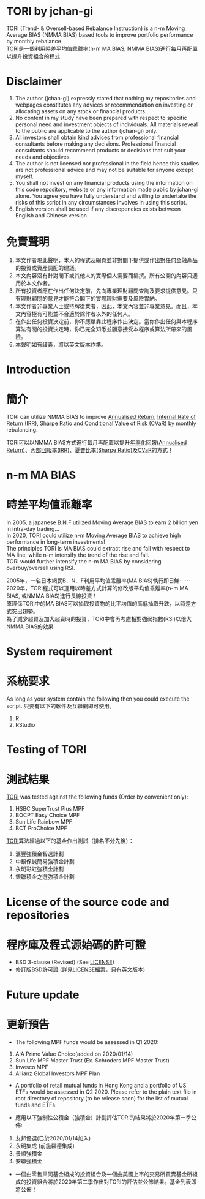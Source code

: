 # TORI by jchan-gi
 [TORI](https://jchan-gi.github.io/TORI/) (Trend- & Oversell-based Rebalance Instruction) is a n-m Moving Average BIAS (NMMA BIAS) based tools to improve portfolio performance by monthly rebalance    
 [TORI](https://jchan-gi.github.io/TORI/)是一個利用時差平均值乖離率(n-m MA BIAS, NMMA BIAS)進行每月再配置以提升投資組合的程式    


# Disclaimer    
1. The author (jchan-gi) expressly stated that nothing my repositories and webpages
constitutes any advices or recommendation on investing or allocating assets on any
stock or financial products.    
2. No content in my study have been prepared with respect to specific personal need
and investment objects of individuals. All materials reveal to the public are applicable
to the author (jchan-gi) only.
3. All investors shall obtain kind advices from professional financial consultants before
making any decisions. Professional financial consultants should recommend products 
or decisions that suit your needs and objectives.    
4. The author is not licensed nor professional in the field hence this studies are not 
professional advice and may not be suitable for anyone except myself.  
5. You shall not invest on any financial products using the information on this code repository, website or any information made public by jchan-gi alone. You agree you have fully understand and willing to undertake the risks of this script in any circumstances involves in using this script.    
6. English version shall be used if any discrepencies exists between English and Chinese version.     
# 免責聲明    
1. 本文作者現此聲明，本人的程式及網頁並非對閤下提供或作出對任何金融產品的投資或資產調配的建議。  
2. 本文內容沒有針對閣下或其他人的實際個人需要而編撰。所有公開的內容只適用於本文作者。   
3. 所有投資者應在作出任何決定前，先向專業理財顧問查詢及要求提供意見。只有理財顧問的意見才能符合閣下的實際理財需要及風險胃納。   
4. 本文作者非專業人士或持牌從業者，因此，本文內容並非專業意見。而且，本文內容極有可能並不合適於除作者以外的任何人。
5. 在作出任何投資決定前，你不應單靠此程序作出決定。當你作出任何與本程序算法有關的投資決定時，你已完全知悉並願意接受本程序或算法所帶來的風險。    
6. 本聲明如有歧義，將以英文版本作準。    


# Introduction     
# 簡介     

TORI can utilize NMMA BIAS to improve [Annualised Return](https://www.investopedia.com/terms/a/annualized-rate.asp), [Internal Rate of Return (IRR)](https://www.investopedia.com/terms/i/irr.asp), [Sharpe Ratio](https://www.investopedia.com/terms/s/sharperatio.asp) and [Conditional Value of Risk (CVaR)](https://en.wikipedia.org/wiki/Expected_shortfall) by monthly rebalancing.    

TORI可以以NMMA BIAS方式進行每月再配置以提升[年率化回報(Annualised Return)](https://www.investopedia.com/terms/a/annualized-rate.asp)、[內部回報率(IRR)](https://www.investopedia.com/terms/i/irr.asp)、[夏普比率(Sharpe Ratio)](https://www.investopedia.com/terms/s/sharperatio.asp)及[CVaR](https://en.wikipedia.org/wiki/Expected_shortfall)的方式！    

# n-m MA BIAS    
# 時差平均值乖離率    
In 2005, a japanese B.N.F utilized Moving Average BIAS to earn 2 billion yen in intra-day trading...    
In 2020, TORI could utilize n-m Moving Average BIAS to achieve high performance in long-term investments!    
The principles TORI is MA BIAS could extract rise and fall with respect to MA line, while n-m intensify the trend of the rise and fall.     
TORI would further intensify the n-m MA BIAS by considering overbuy/oversell using RSI.    

2005年，一名日本網民B．N．F利用平均值乖離率(MA BIAS)執行即日鮮⋯⋯    
2020年，TORI程式可以運用以時差方式計算的修改版平均值乖離率(n-m MA BIAS, 或NMMA BIAS)進行長線投資！    
原理係TORI中的MA BIAS可以抽取投資物的比平均值的高低抽取升跌，以時差方式突出趨勢。    
為了減少超買及加大超賣時的投資，TORI中會再考慮相對強弱指數(RSI)以倍大NMMA BIAS的效果    

# System requirement     
# 系統要求     
As long as your system contain the following then you could execute the script.
只要有以下的軟件及互聯網即可使用。    
1. R    
2. RStudio    


# Testing of TORI     
# 測試結果      
[TORI](https://jchan-gi.github.io/TORI/) was tested against the following funds (Order by convenient only):   
1. HSBC SuperTrust Plus MPF   
2. BOCPT Easy Choice MPF   
3. Sun Life Rainbow MPF   
4. BCT ProChoice MPF   

[TORI](https://jchan-gi.github.io/TORI/)算法經過以下的基金作出測試（排名不分先後）：   
1. 滙豐強積金智選計劃   
2. 中銀保誠簡易強積金計劃   
3. 永明彩虹強積金計劃   
4. 銀聯積金之選強積金計劃   



# License of the source code and repositories
# 程序庫及程式源始碼的許可證
* BSD 3-clause (Revised) (See [LICENSE](https://github.com/jchan-gi/TORI/blob/master/LICENSE))
* 修訂版BSD許可證 (詳見[LICENSE檔案](https://github.com/jchan-gi/TORI/blob/master/LICENSE)，只有英文版本)

# Future update    
# 更新預告   
* The following MPF funds would be assessed in Q1 2020:    
1. AIA Prime Value Choice(added on 2020/01/14)    
2. Sun Life MPF Master Trust (Ex. Schroders MPF Master Trust)    
3. Invesco MPF    
4. Allianz Global Investors MPF Plan    
* A portfolio of retail mutual funds in Hong Kong and a portfolio of US ETFs would be assessed in Q2 2020. Please refer to the plain text file in root directory of repository (to be release soon) for the list of mutual funds and ETFs.   

* 應用以下強制性公積金（強積金）計劃評估TORI的結果將於2020年第一季公佈:    
1. 友邦優選(已於2020/01/14加入)    
2. 永明集成 (前施羅德集成)    
3. 景順強積金      
4. 安聯強積金    
* 一個由零售共同基金組成的投資組合及一個由美國上市的交易所買賣基金所組成的投資組合將於2020年第二季作出對TORI的評估並公佈結果。基金列表即將公佈！   